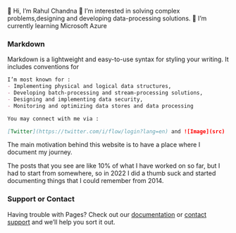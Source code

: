 👋 Hi, I’m Rahul Chandna
👀 I’m interested in solving complex problems,designing and developing data-processing solutions.
🌱 I’m currently learning Microsoft Azure
### Markdown

Markdown is a lightweight and easy-to-use syntax for styling your writing. It includes conventions for

```markdown
I’m most known for :
- Implementing physical and logical data structures, 
- Developing batch-processing and stream-processing solutions, 
- Designing and implementing data security,
- Monitoring and optimizing data stores and data processing

You may connect with me via :

[Twitter](https://twitter.com/i/flow/login?lang=en) and ![Image](src)
```

The main motivation behind this website is to have a place where I document my journey.

The posts that you see are like 10% of what I have worked on so far, but I had to start from somewhere, so in 2022 I did a thumb suck and started documenting things that I could remember from 2014.

### Support or Contact

Having trouble with Pages? Check out our [documentation](https://docs.github.com/categories/github-pages-basics/) or [contact support](https://support.github.com/contact) and we’ll help you sort it out.
